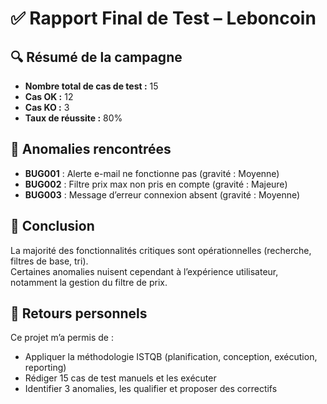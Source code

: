 # ✅ Rapport Final de Test – Leboncoin

## 🔍 Résumé de la campagne
- **Nombre total de cas de test :** 15
- **Cas OK :** 12
- **Cas KO :** 3
- **Taux de réussite :** 80%

## 🐞 Anomalies rencontrées
- **BUG001** : Alerte e-mail ne fonctionne pas (gravité : Moyenne)
- **BUG002** : Filtre prix max non pris en compte (gravité : Majeure)
- **BUG003** : Message d’erreur connexion absent (gravité : Moyenne)

## 📌 Conclusion
La majorité des fonctionnalités critiques sont opérationnelles (recherche, filtres de base, tri).  
Certaines anomalies nuisent cependant à l’expérience utilisateur, notamment la gestion du filtre de prix.

## 🧠 Retours personnels
Ce projet m’a permis de :
- Appliquer la méthodologie ISTQB (planification, conception, exécution, reporting)
- Rédiger 15 cas de test manuels et les exécuter
- Identifier 3 anomalies, les qualifier et proposer des correctifs
